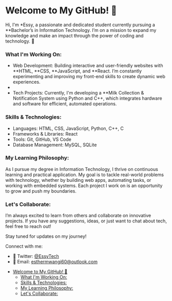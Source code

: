 # Welcome to My GitHub! 👋

Hi, I'm *Essy, a passionate and dedicated student currently pursuing a **Bachelor’s in Information Technology. I’m on a mission to expand my knowledge and make an impact through the power of coding and technology. 🚀

### What I'm Working On:
- Web Development: Building interactive and user-friendly websites with **HTML, **CSS, **JavaScript, and **React. I’m constantly experimenting and improving my front-end skills to create dynamic web experiences.
- 
- Tech Projects: Currently, I'm developing a **Milk Collection & Notification System using Python and C++, which integrates hardware and software for efficient, automated operations.

### Skills & Technologies:
- Languages: HTML, CSS, JavaScript, Python, C++, C
- Frameworks & Libraries: React
- Tools: Git, GitHub, VS Code
- Database Management: MySQL, SQLite

### My Learning Philosophy:
As I pursue my degree in Information Technology, I thrive on continuous learning and practical application. My goal is to tackle real-world problems with technology, whether by building web apps, automating tasks, or working with embedded systems. Each project I work on is an opportunity to grow and push my boundaries.

### Let's Collaborate:
I’m always excited to learn from others and collaborate on innovative projects. If you have any suggestions, ideas, or just want to chat about tech, feel free to reach out!

Stay tuned for updates on my journey!

Connect with me:  
- 💬 Twitter: [@EssyTech](https://twitter.com/EssyTech)  
- 📧 Email: [esthermwangi60@outlook.com](mailto:essy@example.com)
<!-- @import "[TOC]" {cmd="toc" depthFrom=1 depthTo=6 orderedList=false} -->

<!-- code_chunk_output -->

- [Welcome to My GitHub! 👋](#welcome-to-my-github-)
    - [What I'm Working On:](#what-im-working-on)
    - [Skills & Technologies:](#skills--technologies)
    - [My Learning Philosophy:](#my-learning-philosophy)
    - [Let's Collaborate:](#lets-collaborate)

<!-- /code_chunk_output -->


<!-- @import "[TOC]" {cmd="toc" depthFrom=1 depthTo=6 orderedList=false} -->
